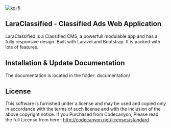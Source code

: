 [![ko-fi](https://ko-fi.com/img/githubbutton_sm.svg)](https://ko-fi.com/E1E8TLH0X)
## LaraClassified - Classified Ads Web Application

LaraClassified is a Classified CMS, a powerfull modulable app and has a fully responsive design. Built with Laravel and Bootstrap. It is packed with lots of features.


## Installation & Update Documentation

The documentation is located in the folder: documentation/


## License

This software is furnished under a license and may be used and copied only in accordance with the terms of such license and with the inclusion of the above copyright notice. If you Purchased from Codecanyon, Please read the full License from here : http://codecanyon.net/licenses/standard
